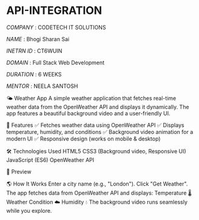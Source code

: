 # API-INTEGRATION

*COMPANY* : CODETECH IT SOLUTIONS

*NAME* :  Bhogi Sharan Sai

*INETRN ID* : CT6WUIN

*DOMAIN* : Full Stack Web Development

*DURATION* : 6 WEEKS

*MENTOR* : NEELA SANTOSH

🌤 Weather App
A simple weather application that fetches real-time weather data from the OpenWeather API and displays it dynamically. The app features a beautiful background video and a user-friendly UI.

🚀 Features
✅ Fetches weather data using OpenWeather API
✅ Displays temperature, humidity, and conditions
✅ Background video animation for a modern UI
✅ Responsive design (works on mobile & desktop)

🛠 Technologies Used
HTML5
CSS3 (Background video, Responsive UI)
JavaScript (ES6)
OpenWeather API

📸 Preview

🌎 How It Works
Enter a city name (e.g., "London").
Click "Get Weather".
The app fetches data from OpenWeather API and displays:
Temperature 🌡
Weather Condition ☁️
Humidity 💧
The background video runs seamlessly while you explore.
